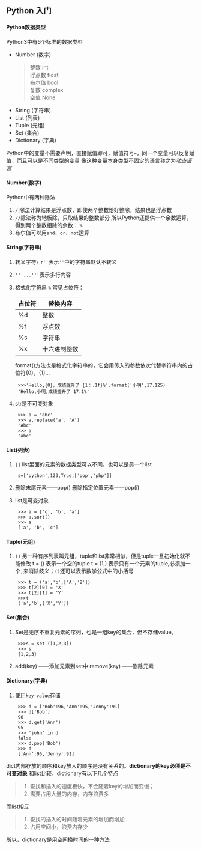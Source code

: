 ## Python 入门

#### Python数据类型

Python3中有6个标准的数据类型
* Number (数字)
    >整数  int  
    >浮点数  float  
    >布尔值  bool  
    >复数  complex  
    >空值  None  
* String (字符串)
* List (列表)
* Tuple (元组)
* Set (集合)
* Dictionary (字典)

Python中的变量不需要声明，直接赋值即可，赋值符号`=`，同一个变量可以反复赋值，而且可以是不同类型的变量
像这种变量本身类型不固定的语言称之为*动态语言*

#### Number(数字)
Python中有两种除法
1. `/` 除法计算结果是浮点数，即使两个整数恰好整除，结果也是浮点数
2. `//`除法称为地板除，只取结果的整数部分
所以Python还提供一个余数运算，得到两个整数相除的余数：  `%`
3. 布尔值可以用`and`、`or`、`not`运算


#### String(字符串)
1. 转义字符`\`
    `r''`表示`''`中的字符串默认不转义
2. `'''...'''`表示多行内容
3. 格式化字符串 `%`
    常见占位符：

    |  占位符  | 替换内容|
    |---------|---------|
    |%d|整数|
    |%f|浮点数|
    |%s|字符串|
    |%x|十六进制整数|

    format()方法也是格式化字符串的，它会用传入的参数依次代替字符串内的占位符{0}，{1}...
        
        >>>'Hello,{0}，成绩提升了 {1：.1f}%'.format('小明',17.125)
        'Hello,小明,成绩提升了 17.1%'  

4. str是不可变对象  

        >>> a = 'abc'
        >>> a.replace('a', 'A')
        'Abc'
        >>> a
        'abc'


#### List(列表)
1. `[]` list里面的元素的数据类型可以不同，也可以是另一个list

        s=['python',123,True,['pop','php']]
2. 删除末尾元素——pop()
    删除指定位置元素——pop(i)
3. list是可变对象

        >>> a = ['c', 'b', 'a']
        >>> a.sort()
        >>> a
        ['a', 'b', 'c']

#### Tuple(元组)
1. `()`  另一种有序列表叫元组，tuple和list非常相似，但是tuple一旦初始化就不能修改
        t = ()    表示一个空的tuple
        t = (1,)    表示只有一个元素的tuple,必须加一个`,`来消除歧义；`()`还可以表示数学公式中的小括号


        >>> t = ('a','b',['A','B'])
        >>> t[2][0] = 'X'
        >>> t[2][1] = 'Y'
        >>>t
        ('a','b',['X','Y'])

#### Set(集合)
1. Set是无序不重复元素的序列，也是一组key的集合，但不存储value。
        
        >>>s = set ([1,2,3])
        >>> s
        {1,2,3}
2. add(key)  ——添加元素到set中
    remove(key) ——删除元素


#### Dictionary(字典)
1. 使用`key-value`存储

        >>> d = ['Bob':96,'Ann':95,'Jenny':91]
        >>> d['Bob']
        96
        >>> d.get('Ann')
        95
        >>> 'john' in d
        false
        >>> d.pop('Bob')
        >>> d
        ['Ann':95,'Jenny':91]

dict内部存放的顺序和key放入的顺序是没有关系的。**dictionary的key必须是不可变对象**
和list比较，dictionary有以下几个特点
>1. 查找和插入的速度极快，不会随着key的增加而变慢；
>2. 需要占用大量的内存，内存浪费多

而list相反
>1. 查找的插入的时间随着元素的增加而增加
>2. 占用空间小，浪费内存少

所以，dictionary是用空间换时间的一种方法









